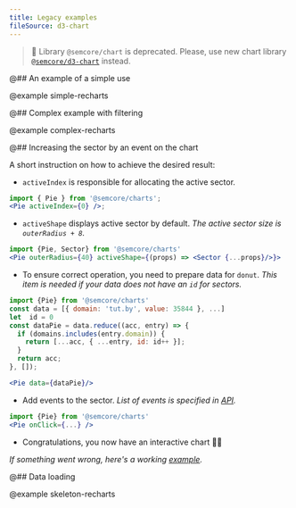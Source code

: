 ```yaml
---
title: Legacy examples
fileSource: d3-chart
---
```


> 🚨 Library `@semcore/chart` is deprecated. Please, use new chart library [`@semcore/d3-chart`](/data-display/area-chart/area-chart-d3-code/) instead.

@## An example of a simple use

@example simple-recharts

@## Complex example with filtering

@example complex-recharts

@## Increasing the sector by an event on the chart

A short instruction on how to achieve the desired result:

- `activeIndex` is responsible for allocating the active sector.

```jsx
import { Pie } from '@semcore/charts';
<Pie activeIndex={0} />;
```

- `activeShape` displays active sector by default. _The active sector size is `outerRadius + 8`._

```jsx
import {Pie, Sector} from '@semcore/charts'
<Pie outerRadius={40} activeShape={(props) => <Sector {...props}/>}>
```

- To ensure correct operation, you need to prepare data for `donut`. _This item is needed if your data does not have an `id` for sectors._

```jsx
import {Pie} from '@semcore/charts'
const data = [{ domain: 'tut.by', value: 35844 }, ...]
let  id = 0
const dataPie = data.reduce((acc, entry) => {
  if (domains.includes(entry.domain)) {
    return [...acc, { ...entry, id: id++ }];
  }
  return acc;
}, []);

<Pie data={dataPie}/>
```

- Add events to the sector. _List of events is specified in [API](http://recharts.org/en-US/api/Pie)._

```jsx
import {Pie} from '@semcore/charts'
<Pie onClick={...} />
```

- Congratulations, you now have an interactive chart 💪🏼

_If something went wrong, here's a working [example](/data-display/donut-chart/donut-chart-recharts-code/#a6b6cd)._

@## Data loading

@example skeleton-recharts
